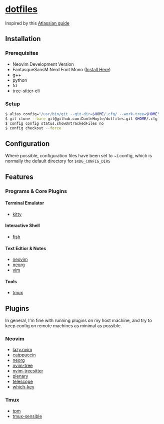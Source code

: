 # [dotfiles](https://github.com/DanteHoyle/dotfiles)

Inspired by this [Atlassian guide](https://www.atlassian.com/git/tutorials/dotfiles)

## Installation 

### Prerequisites
- Neovim Development Version
- FantasqueSansM Nerd Font Mono ([Install Here](https://www.nerdfonts.com/font-downloads))
- g++
- python
- fd
- tree-sitter-cli

### Setup

```sh
$ alias config="/usr/bin/git --git-dir=$HOME/.cfg/ --work-tree=$HOME"
$ git clone --bare git@github.com:DanteHoyle/dotfiles.git $HOME/.cfg
$ config config status.showUntrackedFiles no
$ config checkout --force
```

## Configuration
Where possible, configuration files have been set to ~/.config, which is normally the default directory for `$XDG_CONFIG_DIRS`

## Features
### Programs & Core Plugins
#### Terminal Emulator
- [kitty](https://sw.kovidgoyal.net/kitty/) 

#### Interactive Shell
- [fish](https://fishshell.com/)

#### Text Edtior & Notes
- [neovim](https://neovim.io/)
- [neorg](https://github.com/nvim-neorg/neorg)
- [vim](https://www.vim.org/)

#### Tools
- [tmux](https://github.com/tmux/tmux/wiki)

## Plugins
In general, I'm fine with running plugins on my host machine, and try to keep config on remote machines as minimal as possible.

### Neovim
- [lazy.nvim](https://github.com/folke/lazy.nvim)
- [catppuccin](https://github.com/catppuccin/nvim)
- [neorg](https://github.com/nvim-neorg/neorg)
- [nvim-tree](https://github.com/nvim-tree/nvim-tree.lua)
- [nvim-treesitter](https://github.com/nvim-treesitter/nvim-treesitter)
- [plenary](https://github.com/nvim-lua/plenary.nvim)
- [telescope](https://github.com/nvim-telescope/telescope.nvim)
- [which-key](https://github.com/folke/which-key.nvim)

### Tmux
- [tpm](https://github.com/tmux-plugins/tpm)
- [tmux-sensible](https://github.com/tmux-plugins/tmux-sensible)
